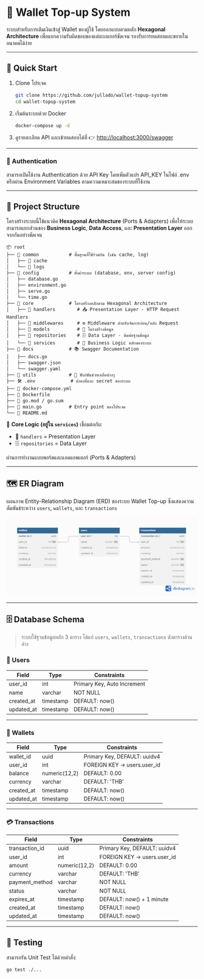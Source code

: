 # 💸 Wallet Top-up System

ระบบสำหรับการเติมเงินเข้าสู่ Wallet ของผู้ใช้ โดยออกแบบตามหลัก **Hexagonal Architecture** เพื่อแยกความรับผิดชอบของแต่ละเลเยอร์ชัดเจน รองรับการทดสอบและขยายในอนาคตได้ง่าย

---

## 🚀 Quick Start

1. Clone โปรเจค
   ```bash
   git clone https://github.com/jullado/wallet-topup-system
   cd wallet-topup-system
   ```

2. เริ่มต้นระบบด้วย Docker
   ```bash
   docker-compose up -d
   ```

3. ดูรายละเอียด API และเข้าทดสอบได้ที่
   👉 [http://localhost:3000/swagger](http://localhost:3000/swagger)

---

### 🔐 Authentication
สามารถเปิดใช้งาน Authentication ด้วย API Key โดยเพิ่มตัวแปร API_KEY ในไฟล์ .env หรือผ่าน Environment Variables ตามความเหมาะสมของระบบที่ใช้งาน

---

## 🧱 Project Structure

โครงสร้างระบบนี้ใช้แนวคิด **Hexagonal Architecture** (Ports & Adapters) เพื่อให้ระบบสามารถแยกส่วนของ **Business Logic**, **Data Access**, และ **Presentation Layer** ออกจากกันอย่างชัดเจน

```text
📦 root
├── 📁 common           # พื้นฐานที่ใช้ร่วมกัน (เช่น cache, log)
│   ├── 📁 cache
│   └── 📁 logs
├── 📁 config           # ตั้งค่าระบบ (database, env, server config)
│   ├── database.go
│   ├── environment.go
│   ├── serve.go
│   └── time.go
├── 📁 core             # โครงสร้างหลักตาม Hexagonal Architecture
│   ├── 📁 handlers        # 📤 Presentation Layer - HTTP Request Handlers
│   ├── 📁 middlewares     # ⚙️ Middleware สำหรับจัดการก่อน/หลัง Request
│   ├── 📁 models          # 🧩 โครงสร้างข้อมูล
│   ├── 📁 repositories    # 🗄️ Data Layer - ติดต่อฐานข้อมูล
│   └── 📁 services        # 🧠 Business Logic หลักของระบบ
├── 📁 docs             # 📚 Swagger Documentation
│   ├── docs.go
│   ├── swagger.json
│   └── swagger.yaml
├── 📁 utils            # 🔧 ฟังก์ชันช่วยเหลือต่างๆ
├── 🛠️ .env             # ค่าคงที่และ secret ของระบบ
├── 🐳 docker-compose.yml
├── 🐳 Dockerfile
├── 📜 go.mod / go.sum
├── 🚪 main.go          # Entry point ของโปรเจค
└── 📄 README.md
```

🧠 **Core Logic (อยู่ใน `services`)** เชื่อมต่อกับ:

- 🔌 `handlers` = Presentation Layer
- 🗄️ `repositories` = Data Layer

ผ่านการทำงานแบบพอร์ตและแอดแอพเตอร์ (Ports & Adapters)

---

## 🗺️ ER Diagram

แผนภาพ Entity-Relationship Diagram (ERD) ของระบบ Wallet Top-up ซึ่งแสดงความสัมพันธ์ระหว่าง `users`, `wallets`, และ `transactions`

![ER Diagram](./assets/er_diagram.png)

---

## 🗄️ Database Schema

> ระบบใช้ฐานข้อมูลหลัก 3 ตาราง ได้แก่ `users`, `wallets`, `transactions` ดังตารางด้านล่าง

### 👤 Users

| Field       | Type      | Constraints               |
|-------------|-----------|---------------------------|
| user_id     | int       | Primary Key, Auto Increment |
| name        | varchar   | NOT NULL                  |
| created_at  | timestamp | DEFAULT: now()            |
| updated_at  | timestamp | DEFAULT: now()            |

---

### 💼 Wallets

| Field       | Type         | Constraints                     |
|-------------|--------------|---------------------------------|
| wallet_id   | uuid         | Primary Key, DEFAULT: uuidv4    |
| user_id     | int          | FOREIGN KEY → users.user_id     |
| balance     | numeric(12,2)| DEFAULT: 0.00                   |
| currency    | varchar      | DEFAULT: 'THB'                  |
| created_at  | timestamp    | DEFAULT: now()                  |
| updated_at  | timestamp    | DEFAULT: now()                  |

---

### 💳 Transactions

| Field           | Type         | Constraints                          |
|------------------|--------------|--------------------------------------|
| transaction_id   | uuid         | Primary Key, DEFAULT: uuidv4         |
| user_id          | int          | FOREIGN KEY → users.user_id          |
| amount           | numeric(12,2)| DEFAULT: 0.00                        |
| currency         | varchar      | DEFAULT: 'THB'                       |
| payment_method   | varchar      | NOT NULL                             |
| status           | varchar      | NOT NULL                             |
| expires_at       | timestamp    | DEFAULT: now() + 1 minute            |
| created_at       | timestamp    | DEFAULT: now()                       |
| updated_at       | timestamp    | DEFAULT: now()                       |

---

## 🧪 Testing

สามารถรัน Unit Test ได้ด้วยคำสั่ง:
```bash
go test ./...
```
